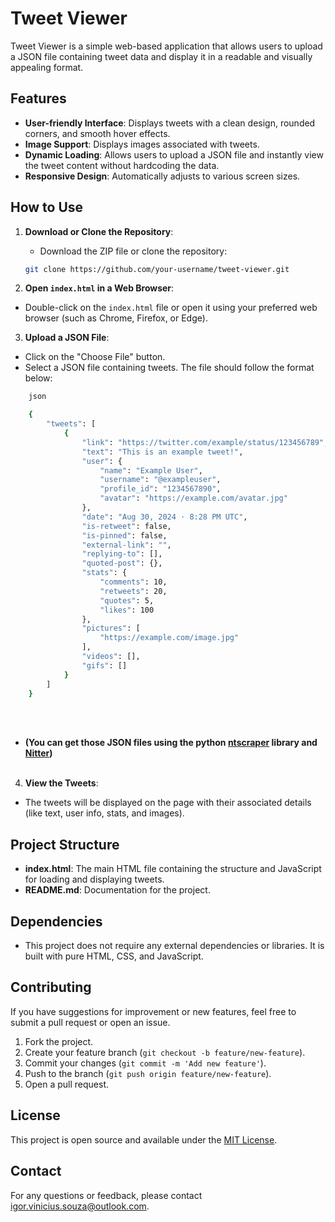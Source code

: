 # Tweet Viewer

Tweet Viewer is a simple web-based application that allows users to upload a JSON file containing tweet data and display it in a readable and visually appealing format.

## Features

- **User-friendly Interface**: Displays tweets with a clean design, rounded corners, and smooth hover effects.
- **Image Support**: Displays images associated with tweets.
- **Dynamic Loading**: Allows users to upload a JSON file and instantly view the tweet content without hardcoding the data.
- **Responsive Design**: Automatically adjusts to various screen sizes.

## How to Use

1. **Download or Clone the Repository**:  
   - Download the ZIP file or clone the repository:
   ```bash
   git clone https://github.com/your-username/tweet-viewer.git
   ```

2.    **Open ```index.html``` in a Web Browser**:
- Double-click on the ```index.html``` file or open it using your preferred web browser (such as Chrome, Firefox, or Edge).


3.    **Upload a JSON File**:
- Click on the "Choose File" button.
- Select a JSON file containing tweets. The file should follow the format below:

```bash
    json

    {
        "tweets": [
            {
                "link": "https://twitter.com/example/status/123456789",
                "text": "This is an example tweet!",
                "user": {
                    "name": "Example User",
                    "username": "@exampleuser",
                    "profile_id": "1234567890",
                    "avatar": "https://example.com/avatar.jpg"
                },
                "date": "Aug 30, 2024 · 8:28 PM UTC",
                "is-retweet": false,
                "is-pinned": false,
                "external-link": "",
                "replying-to": [],
                "quoted-post": {},
                "stats": {
                    "comments": 10,
                    "retweets": 20,
                    "quotes": 5,
                    "likes": 100
                },
                "pictures": [
                    "https://example.com/image.jpg"
                ],
                "videos": [],
                "gifs": []
            }
        ]
    }
```
<br></br>
- **(You can get those JSON files using the python [ntscraper](https://github.com/bocchilorenzo/ntscraper) library and [Nitter](https://github.com/zedeus/nitter))**
<br></br>
4.    **View the Tweets**:
- The tweets will be displayed on the page with their associated details (like text, user info, stats, and images).

## Project Structure

- **index.html**: The main HTML file containing the structure and JavaScript for loading and displaying tweets.
- **README.md**: Documentation for the project.

## Dependencies

- This project does not require any external dependencies or libraries. It is built with pure HTML, CSS, and JavaScript.

## Contributing

If you have suggestions for improvement or new features, feel free to submit a pull request or open an issue.

1.  Fork the project.
2.  Create your feature branch (```git checkout -b feature/new-feature```).
3.  Commit your changes (```git commit -m 'Add new feature'```).
4.  Push to the branch (```git push origin feature/new-feature```).
5.  Open a pull request.

## License

This project is open source and available under the [MIT License](/LICENSE).

## Contact

For any questions or feedback, please contact igor.vinicius.souza@outlook.com.